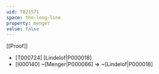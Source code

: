 ```yaml
---
uid: T021571
space: the-long-line
property: menger
value: false
---
```

[[Proof]]

* [T000724] [Lindelof|P000018]
* [I000140] ~[Menger|P000066] => ~[Lindelof|P000018]

